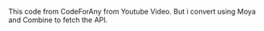 This code from CodeForAny from Youtube Video. But i convert using Moya and Combine to fetch the API.
